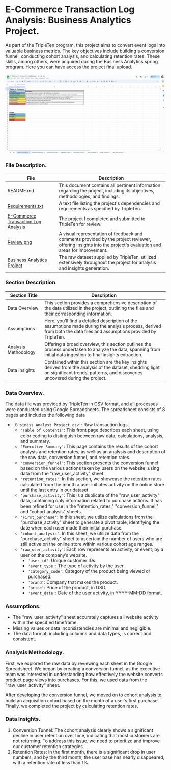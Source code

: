 # E-Commerce Transaction Log Analysis: Business Analytics Project.

As part of the TripleTen program, this project aims to convert event logs into valuable business metrics. The key objectives include 
building a conversion funnel, conducting cohort analysis, and calculating retention rates. These skills, among others, were acquired during 
the Business Analytics spring program. [Here](https://docs.google.com/spreadsheets/d/171sS1a2hmd0GbJ4Fpk6iVn9ngcWuwg8HsDea7sVlENA/edit?usp=sharing) 
you can have access the project final upload.

[<img src="https://github.com/SebastianRolin/Portfolio/blob/main/Extra%20Resources/E-Commerce%20Transaction%20Log%20Analysis.png">](https://docs.google.com/spreadsheets/d/171sS1a2hmd0GbJ4Fpk6iVn9ngcWuwg8HsDea7sVlENA/edit?usp=sharing)


### File Description.

| File | Description |
| ----------- |----------- |
| README.md  | This document contains all pertinent information regarding the project, including its objectives, methodologies, and findings. |
| [Requirements.txt](https://github.com/SebastianRolin/Portfolio/blob/main/E-Commerce%20Transaction%20Log%20Analysis/Requirements.txt) | A text file listing the project's dependencies and requirements as specified by TripleTen. |
| [E-Commerce Transaction Log Analysis](https://github.com/SebastianRolin/Portfolio/blob/main/E-Commerce%20Transaction%20Log%20Analysis/E-Commerce%20Transaction%20Log%20Analysis.xlsx) | The project I completed and submitted to TripleTen for review.|
| [Review.png](https://github.com/SebastianRolin/Portfolio/blob/main/E-Commerce%20Transaction%20Log%20Analysis/Review.png) | A visual representation of feedback and comments provided by the project reviewer, offering insights into the project's evaluation and areas for improvement.  |
| [Business Analytics Project](https://github.com/SebastianRolin/Portfolio/blob/main/E-Commerce%20Transaction%20Log%20Analysis/Business%20Analytics%20Project.xlsx) | The raw dataset supplied by TripleTen, utilized extensively throughout the project for analysis and insights generation. |

### Section Description.

| Section Title | Description |
| ----------- |----------- |
| Data Overview | This section provides a comprehensive description of the data utilized in the project, outlining the files and their corresponding information. |
| Assumptions | Here, you'll find a detailed description of the assumptions made during the analysis process, derived from both the data files and assumptions provided by TripleTen. |
| Analysis Methodology | Offering a broad overview, this section outlines the process undertaken to analyze the data, spanning from initial data ingestion to final insights extraction. |
| Data Insights | Contained within this section are the key insights derived from the analysis of the dataset, shedding light on significant trends, patterns, and discoveries uncovered during the project. |

### Data Overview.
The data file was provided by TripleTen in CSV format, and all processes were conducted using Google Spreadsheets. 
The spreadsheet consists of 8 pages and includes the following data

- `'Business Analyst Project.csv'`: Raw transaction logs.
    - `'Table of Contents'`: This front page describes each sheet, using color coding to distinguish between raw data, calculations, analysis, and summary.
    - `'Executive Summary'`: This page contains the results of the cohort analysis and retention rates, as well as an analysis and description of the raw data, conversion funnel, and retention rates.
    - `'conversion_funnel'`: This section presents the conversion funnel based on the various actions taken by users on the website, using data from the "raw_user_activity" sheet.
    - `'retention_rates'`: In this section, we showcase the retention rates calculated from the month a user initiates activity on the online store until the last entry in our dataset.
    - `'purchase_activity'`: This is a duplicate of the "raw_user_activity" data, containing only information related to purchase actions. It has been refined for use in the "retention_rates," "conversion_funnel," and "cohort analysis" sheets.
    - `'First_purchase'`: In this sheet, we utilize calculations from the "purchase_activity" sheet to generate a pivot table, identifying the date when each user made their initial purchase.
    - `'cohort_analysis'`: In this sheet, we utilize data from the "purchase_activity" sheet to ascertain the number of users who are still active on the online store within various cohort age ranges.
    - `'raw_user_activity'`: Each row represents an activity, or event, by a user on the company’s website.
      - `'user_id'`: Unique customer IDs.
      - `'event_type'`: The type of activity by the user.
      - `'category_code'`: Category of the product being viewed or purchased.
      - `'brand'`: Company that makes the product.
      - `'price'`: Price of the product, in USD.
      - `'event_date'`: Date of the user activity, in YYYY-MM-DD format.

### Assumptions.
- The "raw_user_activity" sheet accurately captures all website activity within the specified timeframe.
- Missing values or data inconsistencies are minimal and negligible.
- The data format, including columns and data types, is correct and consistent.

### Analysis Methodology.
First, we explored the raw data by reviewing each sheet in the Google Spreadsheet. We began by creating a conversion funnel, as the executive team was interested 
in understanding how effectively the website converts product page views into purchases. For this, we used data from the "raw_user_activity" sheet.

After developing the conversion funnel, we moved on to cohort analysis to build an acquisition cohort based on the month of a user’s first purchase. 
Finally, we completed the project by calculating retention rates.


### Data Insights.
1. Conversion Tunnel: The cohort analysis clearly shows a significant decline in user retention over time, indicating that most customers are not returning. To address this issue, we need to prioritize and improve our customer retention strategies.
2. Retention Rates: In the first month, there is a significant drop in user numbers, and by the third month, the user base has nearly disappeared, with a retention rate of less than 1%.
